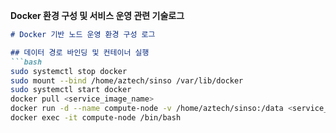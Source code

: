**Docker 환경 구성 및 서비스 운영 관련 기술로그**

```markdown
# Docker 기반 노드 운영 환경 구성 로그

## 데이터 경로 바인딩 및 컨테이너 실행
```bash
sudo systemctl stop docker
sudo mount --bind /home/aztech/sinso /var/lib/docker
sudo systemctl start docker
docker pull <service_image_name>
docker run -d --name compute-node -v /home/aztech/sinso:/data <service_image_name>
docker exec -it compute-node /bin/bash
